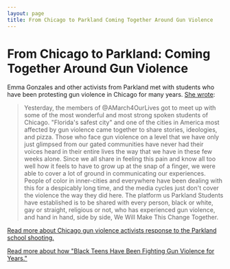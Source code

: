 ```yaml
---
layout: page
title: From Chicago to Parkland Coming Together Around Gun Violence
---
```


From Chicago to Parkland: Coming Together Around Gun Violence
=================

Emma Gonzales and other activists from Parkland met with students who have been protesting gun violence in Chicago for many years. [She wrote](https://twitter.com/Emma4Change/status/970300504122081280): 

> Yesterday, the members of @AMarch4OurLives got to meet up with some of the most wonderful and most strong spoken students of Chicago. "Florida's safest city" and one of the cities in America most affected by gun violence came together to share stories, ideologies, and pizza. Those who face gun violence on a level that we have only just glimpsed from our gated communities have never had their voices heard in their entire lives the way that we have in these few weeks alone. Since we all share in feeling this pain and know all too well how it feels to have to grow up at the snap of a finger, we were able to cover a lot of ground in communicating our experiences.  People of color in inner-cities and everywhere have been dealing with this for a despicably long time, and the media cycles just don't cover the violence the way they did here.  The platform us Parkland Students have established is to be shared with every person, black or white, gay or straight, religious or not, who has experienced gun violence, and hand in hand, side by side, We Will Make This Change Together.

[Read more about Chicago gun violence activists response to the Parkland school shooting.](http://www.chicagotribune.com/news/local/breaking/ct-met-fed-plaza-march-gun-reform-20180218-story.html)

[Read more about how "Black Teens Have Been Fighting Gun Violence for Years."](https://www.teenvogue.com/story/black-teens-have-been-fighting-for-gun-reform-for-years)
